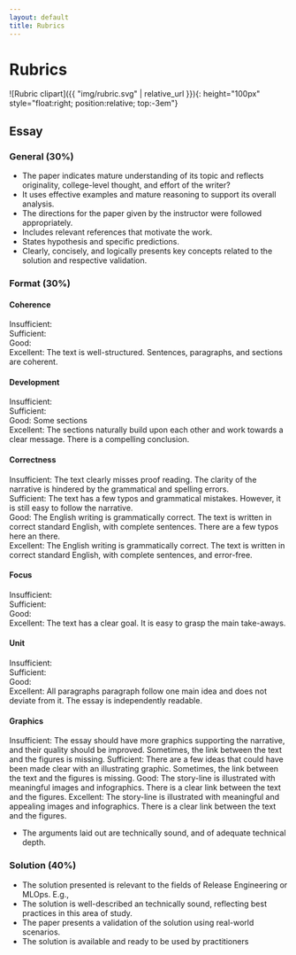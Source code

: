 ```yaml
---
layout: default
title: Rubrics
---
```

# Rubrics
![Rubric clipart]({{ "img/rubric.svg" | relative_url }}){: height="100px" style="float:right; position:relative; top:-3em"}

## Essay

### General (30%)

- The paper indicates mature understanding of its topic and reflects originality, college-level thought, and effort of the writer? 
- It uses effective examples and mature reasoning to support its overall analysis.
- The directions for the paper given by the instructor were followed appropriately.
- Includes relevant references that motivate the work.
- States hypothesis and specific predictions.
- Clearly, concisely, and logically presents key concepts related to the solution and respective validation. 

### Format (30%)

#### Coherence

Insufficient: <br/>
Sufficient: <br/>
Good: <br/>
Excellent: The text is well-structured. Sentences, paragraphs, and sections are coherent.

#### Development

Insufficient: <br/>
Sufficient: <br/>
Good: Some sections<br/>
Excellent: The sections naturally build upon each other and work towards a clear message. There is a compelling conclusion.

#### Correctness

Insufficient: The text clearly misses proof reading. The clarity of the narrative is hindered by the grammatical and spelling errors.<br/>
Sufficient: The text has a few typos and grammatical mistakes. However, it is still easy to follow the narrative. <br/>
Good: The English writing is grammatically correct. The text is written in correct standard English, with complete sentences. There are a few typos here an there.<br/>
Excellent: The English writing is grammatically correct. The text is written in correct standard English, with complete sentences, and error-free.

#### Focus

Insufficient: <br/>
Sufficient: <br/>
Good: <br/>
Excellent: The text has a clear goal. It is easy to grasp the main take-aways.

#### Unit

Insufficient: <br/>
Sufficient: <br/>
Good: <br/>
Excellent: All paragraphs paragraph follow one main idea and does not deviate from it. The essay is independently readable. 

#### Graphics

Insufficient: The essay should have more graphics supporting the narrative, and their quality should be improved. Sometimes, the link between the text and the figures is missing.
Sufficient: There are a few ideas that could have been made clear with an illustrating graphic. Sometimes, the link between the text and the figures is missing.
Good: The story-line is illustrated with meaningful images and infographics. There is a clear link between the text and the figures.
Excellent: The story-line is illustrated with meaningful and appealing images and infographics. There is a clear link between the text and the figures.


- The arguments laid out are technically sound, and of adequate technical depth.

### Solution (40%)

- The solution presented is relevant to the fields of Release Engineering or MLOps. E.g., 
- The solution is well-described an technically sound, reflecting best practices in this area of study.
- The paper presents a validation of the solution using real-world scenarios.
- The solution is available and ready to be used by practitioners
